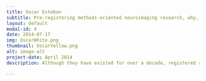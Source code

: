 ```yaml
---
title: Oscar Esteban
subtitle: Pre-registering methods-oriented neuroimaging research, why, when, and how 
layout: default
modal-id: 4
date: 2014-07-17
img: OscarWhite.png
thumbnail: OscarYellow.png
alt: image-alt
project-date: April 2014
description: Although they have existed for over a decade, registered reports (RR) remain somewhat of a stranger as a publication format to researchers across fields. RRs involve a publication workflow designed to limit and, if possible, avert incentives and considerations that may bias the research. Indeed, RRs enforce a careful design of the whole experiment (from data collection to statistical modeling and significance testing) before the data are collected, which ensures rigor to the research plan. Once finalized, the RR undergoes peer review, thereby providing the research early feedback from experts in the field and typically resulting in substantial improvements of the research plan. If peer review occurs in a formal setting (e.g., a journal or other alternatives that will be mentioned in the talk), then a successful RR will achieve “Stage 1 in principle accepted”. This means that peers vetted the research as planned and marks the moment when the researchers can initiate data collection following the RR’s timeline. Once the research is concluded, a manuscript in the traditional conception is written, taking the introduction and methods sections from the RR and completing it with the results and their interpretation. The manuscript may then be sent to the publication platform (e.g., the journal that granted Stage 1), where it will undergo another round of peer review (preferably by the same reviewers who participated in Stage 1) toward final acceptance (Stage 2). The key is that the journal (the editors and the recommendation of the reviewers) commit to publishing the results, even if negative, if the Stage 2 research did not substantially deviate from the Stage 1 RR. This effectively limits publication bias, the long-time problem that scientific literature fundamentally favors positive results. In this talk, we will get a quick description of this format using Oscar's experience with it in his methods-oriented neuroimaging research, providing an example that the scientific community seems finally ready to adopt and value RRs. He will also underscore why he believes this format is particularly interesting to PhD students and early-career researchers, despite the widespread opinion (or myth) that RRs make research slower.

---
```


